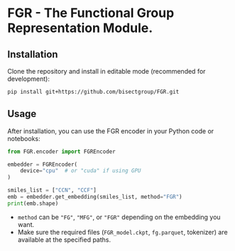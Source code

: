 # FGR - The Functional Group Representation Module.

## Installation

Clone the repository and install in editable mode (recommended for development):

```sh
pip install git+https://github.com/bisectgroup/FGR.git
```

## Usage

After installation, you can use the FGR encoder in your Python code or notebooks:

```python
from FGR.encoder import FGREncoder

embedder = FGREncoder(
    device="cpu"  # or "cuda" if using GPU
)

smiles_list = ["CCN", "CCF"]
emb = embedder.get_embedding(smiles_list, method="FGR")
print(emb.shape)
```

- `method` can be `"FG"`, `"MFG"`, or `"FGR"` depending on the embedding you want.
- Make sure the required files (`FGR_model.ckpt`, `fg.parquet`, tokenizer) are available at the specified paths.